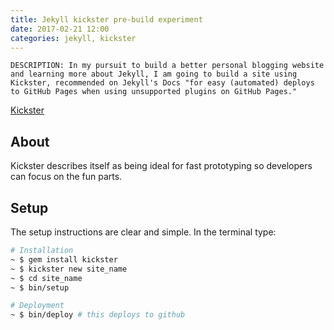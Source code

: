 ```yaml
---
title: Jekyll kickster pre-build experiment
date: 2017-02-21 12:00
categories: jekyll, kickster
---
```


    DESCRIPTION: In my pursuit to build a better personal blogging website and learning more about Jekyll, I am going to build a site using Kickster, recommended on Jekyll's Docs "for easy (automated) deploys to GitHub Pages when using unsupported plugins on GitHub Pages."

[Kickster](http://kickster.nielsenramon.com/)

## About

Kickster describes itself as being ideal for fast prototyping so developers can focus on the fun parts.

## Setup

The setup instructions are clear and simple. In the terminal type:

```sh
# Installation
~ $ gem install kickster
~ $ kickster new site_name
~ $ cd site_name
~ $ bin/setup

# Deployment
~ $ bin/deploy # this deploys to github
```
